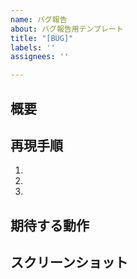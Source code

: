 ```yaml
---
name: バグ報告
about: バグ報告用テンプレート
title: "[BUG]"
labels: ''
assignees: ''

---
```


## 概要

<!-- どんなバグかを簡潔に -->

## 再現手順

1.
2.
3.

## 期待する動作

<!-- 本来どうなるべきか -->

## スクリーンショット

<!-- あれば -->
